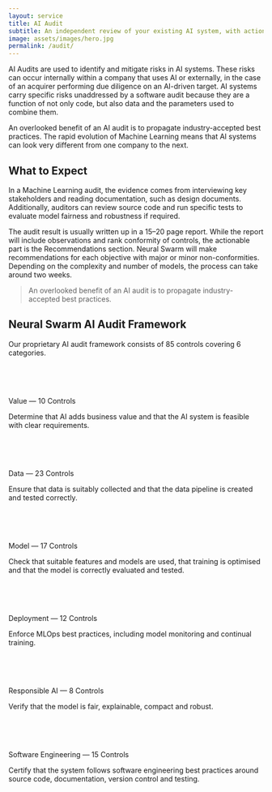 ```yaml
---
layout: service
title: AI Audit
subtitle: An independent review of your existing AI system, with actionable recommendations.
image: assets/images/hero.jpg
permalink: /audit/
---
```


<section class="text bg-dark">
  <div class="container">
    <div class="row gx-5">
      <div class="col-lg-8">
        <p>AI Audits are used to identify and mitigate risks in AI systems. These risks can occur internally within a company that uses AI or externally, in the case of an acquirer performing due diligence on an AI-driven target. AI systems carry specific risks unaddressed by a software audit because they are a function of not only code, but also data and the parameters used to combine them.</p>
        <p>An overlooked benefit of an AI audit is to propagate industry-accepted best practices. The rapid evolution of Machine Learning means that AI systems can look very different from one company to the next.</p>
        <h2 class="fs-5 fw-bold py-3">What to Expect</h2>
        <p>In a Machine Learning audit, the evidence comes from interviewing key stakeholders and reading documentation, such as design documents. Additionally, auditors can review source code and run specific tests to evaluate model fairness and robustness if required.</p>
        <p>The audit result is usually written up in a 15–20 page report. While the report will include observations and rank conformity of controls, the actionable part is the Recommendations section. Neural Swarm will make recommendations for each objective with major or minor non-conformities. Depending on the complexity and number of models, the process can take around two weeks.</p>
      </div>
      <aside class="col-lg-4 d-none d-lg-block">
        <blockquote class="blockquote py-4 fst-italic text-secondary border-top border-bottom border-secondary">
          <p>An overlooked benefit of an AI audit is to propagate industry-accepted best practices.</p>
        </blockquote>
      </aside>
    </div>
  </div>
</section>
<section id="audit-framework" class="list">
  <div class="container">
    <div class="row mb-4">
      <div class="col">
        <h2 class="mb-4">Neural Swarm AI Audit Framework</h2>
        <p class="lead">Our proprietary AI audit framework consists of 85 controls covering 6 categories.</p>
      </div>
    </div>
    <div class="row row-cols-1 row-cols-md-2 g-2">
      <div class="col">
        <div class="row">
          <div class="col-logo">
            <svg class="svg-logo" width="64px" height="64px" viewBox="0 0 24 24">
              <use xlink:href="{{ "assets/images/icons.svg#logo" | relative_url }}"></use>
            </svg>
          </div>
          <div class="col ps-0">
            <span>Value — 10 Controls</span>
            <p class="text-secondary">Determine that AI adds business value and that the AI system is feasible with clear requirements.</p>
          </div>
        </div>
      </div>
      <div class="col">
        <div class="row">
          <div class="col-logo">
            <svg class="svg-logo" width="64px" height="64px" viewBox="0 0 24 24">
              <use xlink:href="{{ "assets/images/icons.svg#logo" | relative_url }}"></use>
            </svg>
          </div>
          <div class="col ps-0">
            <span>Data — 23 Controls</span>
            <p class="text-secondary">Ensure that data is suitably collected and that the data pipeline is created and tested correctly.</p>
          </div>
        </div>
      </div>
      <div class="col">
        <div class="row">
          <div class="col-logo">
            <svg class="svg-logo" width="64px" height="64px" viewBox="0 0 24 24">
              <use xlink:href="{{ "assets/images/icons.svg#logo" | relative_url }}"></use>
            </svg>
          </div>
          <div class="col ps-0">
            <span>Model — 17 Controls</span>
            <p class="text-secondary">Check that suitable features and models are used, that training is optimised and that the model is correctly evaluated and tested.</p>
          </div>
        </div>
      </div>
      <div class="col">
        <div class="row">
          <div class="col-logo">
            <svg class="svg-logo" width="64px" height="64px" viewBox="0 0 24 24">
              <use xlink:href="{{ "assets/images/icons.svg#logo" | relative_url }}"></use>
            </svg>
          </div>
          <div class="col ps-0">
            <span>Deployment — 12 Controls</span>
            <p class="text-secondary">Enforce MLOps best practices, including model monitoring and continual training.</p>
          </div>
        </div>
      </div>
      <div class="col">
        <div class="row">
          <div class="col-logo">
            <svg class="svg-logo" width="64px" height="64px" viewBox="0 0 24 24">
              <use xlink:href="{{ "assets/images/icons.svg#logo" | relative_url }}"></use>
            </svg>
          </div>
          <div class="col ps-0">
            <span>Responsible AI — 8 Controls</span>
            <p class="text-secondary">Verify that the model is fair, explainable, compact and robust.</p>
          </div>
        </div>
      </div>
      <div class="col">
        <div class="row">
          <div class="col-logo">
            <svg class="svg-logo" width="64px" height="64px" viewBox="0 0 24 24">
              <use xlink:href="{{ "assets/images/icons.svg#logo" | relative_url }}"></use>
            </svg>
          </div>
          <div class="col ps-0">
            <span>Software Engineering — 15 Controls</span>
            <p class="text-secondary">Certify that the system follows software engineering best practices around source code, documentation, version control and testing.</p>
          </div>
        </div>
      </div>
    </div>
  </div>
</section>